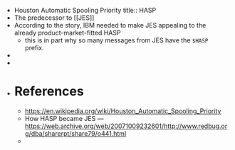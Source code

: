 - Houston Automatic Spooling Priority
  title:: HASP
- The predecessor to [[JES]]
- According to the story, IBM needed to make JES appealing to the already product-market-fitted HASP
	- this is in part why so many messages from JES have the `$HASP` prefix.
-
-
- # References
	- https://en.wikipedia.org/wiki/Houston_Automatic_Spooling_Priority
	- How HASP became JES — https://web.archive.org/web/20071009232601/http://www.redbug.org/dba/sharerpt/share79/o441.html
	-